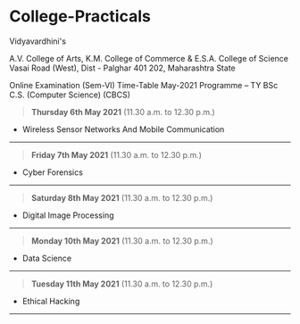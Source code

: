 # College-Practicals

Vidyavardhini's

A.V. College of Arts, K.M. College of Commerce & E.S.A. College of Science 
Vasai Road (West), Dist - Palghar 401 202, Maharashtra State


Online Examination (Sem-VI) Time-Table May-2021
Programme – TY BSc C.S. (Computer Science) (CBCS)



> **Thursday 6th May 2021**   (11.30 a.m. to 12.30 p.m.)
  - Wireless Sensor Networks And Mobile Communication
----
> **Friday 7th May 2021**   (11.30 a.m. to 12.30 p.m.)
  - Cyber Forensics
----
> **Saturday 8th May 2021**   (11.30 a.m. to 12.30 p.m.)
  - Digital Image Processing
----
> **Monday 10th May 2021**   (11.30 a.m. to 12.30 p.m.)
  - Data Science
----
> **Tuesday 11th May 2021**   (11.30 a.m. to 12.30 p.m.)
  - Ethical Hacking
----

